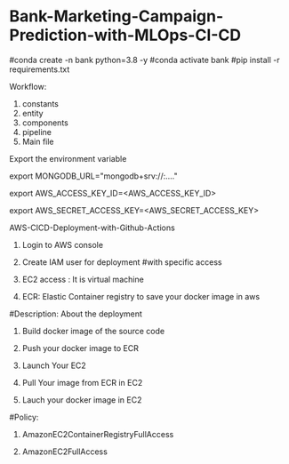 # Bank-Marketing-Campaign-Prediction-with-MLOps-CI-CD

#conda create -n bank python=3.8 -y
#conda activate bank
#pip install -r requirements.txt

Workflow:

1. constants
2. entity
3. components
4. pipeline
5. Main file

Export the environment variable


export MONGODB_URL="mongodb+srv://<username>:<password>...."

export AWS_ACCESS_KEY_ID=<AWS_ACCESS_KEY_ID>



export AWS_SECRET_ACCESS_KEY=<AWS_SECRET_ACCESS_KEY>


AWS-CICD-Deployment-with-Github-Actions
1. Login to AWS console
2. Create IAM user for deployment
#with specific access

1. EC2 access : It is virtual machine

2. ECR: Elastic Container registry to save your docker image in aws


#Description: About the deployment

1. Build docker image of the source code

2. Push your docker image to ECR

3. Launch Your EC2 

4. Pull Your image from ECR in EC2

5. Lauch your docker image in EC2

#Policy:

1. AmazonEC2ContainerRegistryFullAccess

2. AmazonEC2FullAccess


